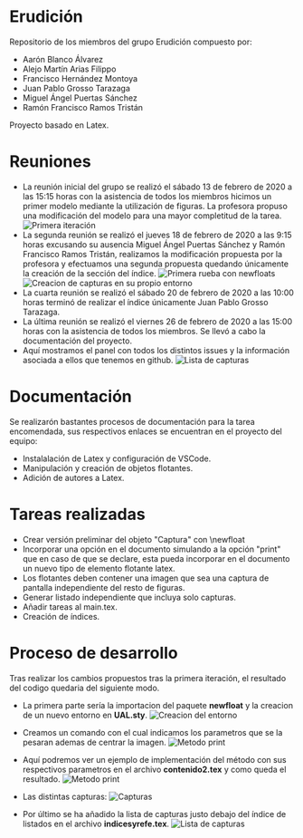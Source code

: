 # Erudición

Repositorio de los miembros del grupo Erudición compuesto por:

* Aarón Blanco Álvarez
* Alejo Martín Arias Filippo
* Francisco Hernández Montoya
* Juan Pablo Grosso Tarazaga
* Miguel Ángel Puertas Sánchez
* Ramón Francisco Ramos Tristán

Proyecto basado en Latex.

# Reuniones

- La reunión inicial del grupo se realizó el sábado 13 de febrero de 2020 a las 15:15 horas con la asistencia de todos los miembros hicimos un primer modelo mediante la utilización de figuras. La profesora propuso una modificación del modelo para una mayor completitud de la tarea.
![Primera iteración](/imagesReadme/pruebaCapturas.png "Primera iteración")
- La segunda reunión se realizó el jueves 18 de febrero de 2020 a las 9:15 horas excusando su ausencia Miguel Ángel Puertas Sánchez y Ramón Francisco Ramos Tristán, realizamos la modificación propuesta por la profesora y efectuamos una segunda propuesta quedando únicamente la creación de la sección del índice.
![Primera rueba con newfloats](/imagesReadme/newfloat.png "Primera rueba con newfloats")
![Creacion de capturas en su propio entorno](/imagesReadme/figuras_capturas.png "Creacion de capturas en su propio entorno")
- La cuarta reunión se realizó el sábado 20 de febrero de 2020 a las 10:00 horas terminó de realizar el índice únicamente Juan Pablo Grosso Tarazaga.
- La última reunión se realizó el viernes 26 de febrero de 2020 a las 15:00 horas con la asistencia de todos los miembros. Se llevó a cabo la documentación del proyecto.
- Aquí mostramos el panel con todos los distintos issues y la información asociada a ellos que tenemos en github.
![Lista de capturas](/imagesReadme/organizacion_de_issues.png "Panel del proyecto")

# Documentación

Se realizarón bastantes procesos de documentación para la tarea encomendada, sus respectivos enlaces se encuentran en el proyecto del equipo:

- Instalalación de Latex y configuración de VSCode.
- Manipulación y creación de objetos flotantes.
- Adición de autores a Latex.

# Tareas realizadas

- Crear versión preliminar del objeto "Captura" con \newfloat
- Incorporar una opción en el documento simulando a la opción "print" que en caso de que se declare, esta pueda incorporar en el documento un nuevo tipo de elemento flotante latex.
- Los flotantes deben contener una imagen que sea una captura de pantalla independiente del resto de figuras.
- Generar listado independiente que incluya solo capturas.
- Añadir tareas al main.tex.
- Creación de índices.

# Proceso de desarrollo

Tras realizar los cambios propuestos tras la primera iteración, el resultado del codigo quedaria del siguiente modo.

- La primera parte sería la importacion del paquete **newfloat** y la creacion de un nuevo entorno en **UAL.sty**.
![Creacion del entorno](/imagesReadme/nuevo_entorno.png "Creacion del entorno")

- Creamos un comando con el cual indicamos los parametros que se la pesaran ademas de centrar la imagen.
![Metodo print](/imagesReadme/funcion_print.png "Metodo print")

- Aquí podremos ver un ejemplo de implementación del método con sus respectivos parametros 
en el archivo **contenido2.tex** y como queda el resultado. ![Metodo print](/imagesReadme/ejemplo_de_funcionamiento.png "Metodo print")


- Las distintas capturas:
![Capturas](/imagesReadme/capturas.png "Capturas")

- Por último se ha añadido la lista de capturas justo debajo del índice de listados en el archivo **indicesyrefe.tex**.
![Lista de capturas](/imagesReadme/listado_de_capturas.png "Lista de capturas")


